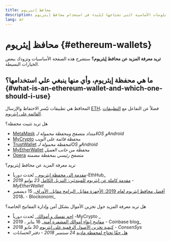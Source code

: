 ```yaml
---
title: محافظ إثيريوم
description: المعلومات الأساسية التي تحتاجها للبدء في استخدام محافظ إيثريوم.
lang: ar
---
```


# محافظ إيثريوم {#ethereum-wallets}

<div class="featured">

**تريد معرفة المزيد عن محافظ إيثريوم؟** ستشرح هذه الصفحة الأساسيات وتزودك ببعض الخيارات البسيطة.

</div>

## ما هي محفظة إيثريوم، وأي منها ينبغي علي استخدامها؟ {#what-is-an-ethereum-wallet-and-which-one-should-i-use}

المحافظ هي تطبيقات تيّسر الاحتفاظ والإرسال [ETH](/ar/eth/)، فضلاً عن التفاعل مع [التطبيقات القائمة على إيثريوم](/ar/dapps/).

هل تريد تثبيت محفظة؟

- [MetaMask](https://metamask.io) _امتداد متصفح ومحفظة محمولة لـiOS وAndroid_
- [MyCrypto](https://mycrypto.com) _محفظة قائمة على الويب_
- [TrustWallet](https://trustwallet.com/) _محفظة محمولة لـiOS وAndroid_
- [MyEtherWallet](https://www.myetherwallet.com/) _محفظة من جانب العميل_
- [Opera](https://www.opera.com/crypto) _متصفح رئيسي بمحفظة مضمنة_

تريد معرفة المزيد عن محافظ إيثريوم؟

- [مقدمة إلى محفظة إيثريوم ](https://docs.ethhub.io/using-ethereum/wallets/intro-to-ethereum-wallets/)_ تُحدث دورياَ-EthHub_
- [مقدمة كاملة عن إيثريوم للمبتدئين: التنزيل الكامل](https://www.mewtopia.com/absolute-beginners-guide/) _23 يوليو 2019 - MyEtherWallet_
- [ أفضل محافظ إيثريوم لعام 2019: الأجهزة مقابل. البرامج مقابل. الأوراق](https://blockonomi.com/best-ethereum-wallets/)_ 15 ديسمبر ،2018 - Blockonomi_

هل تريد معرفة المزيد حول تخزين الأموال بشكل آمن وإدارة المفاتيح الخاصة؟

- [ احم نفسك و أموالك](https://support.mycrypto.com/staying-safe/protecting-yourself-and-your-funds)_ تُحدث دورياً -MyCrypto _
- [ مفاتيح إبقاء أموالك المشفرة آمنة](https://blog.coinbase.com/the-keys-to-keeping-your-crypto-safe-96d497cce6cf)_ 16 يناير ، 2019 - Coinbase blog_
- [كيفية تخزين الأصول الرقمية على إيثريوم](https://media.consensys.net/how-to-store-digital-assets-on-ethereum-a2bfdcf66bd0) _30 مايو 2018 - ConsenSys_
- [هل حقًا تحتاج لمحفظة مادية](https://medium.com/ledger-on-security-and-blockchain/ledger-101-part-1-do-you-really-need-a-hardware-wallet-7f5abbadd945) _24 سبتمبر 2018 - دفتر الحسابات_
